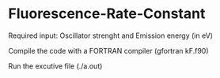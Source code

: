 # Fluorescence-Rate-Constant

Required input: Oscillator strenght and Emission energy (in eV)

Compile the code with a FORTRAN compiler (gfortran kF.f90)

Run the excutive file (./a.out)
